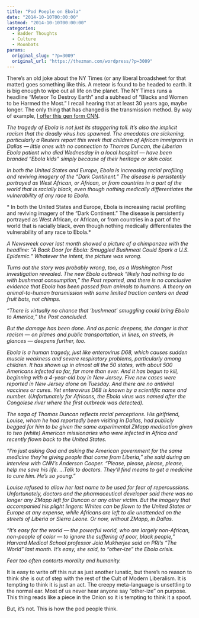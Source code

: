 ```yaml
---
title: "Pod Poeple on Ebola"
date: "2014-10-10T00:00:00"
lastmod: "2014-10-10T00:00:00"
categories:
  - Badder Thoughts
  - Culture
  - Moonbats
params:
  original_slug: "?p=3009"
  original_url: "https://thezman.com/wordpress/?p=3009"
---
```


There’s an old joke about the NY Times (or any liberal broadsheet for
that matter) goes something like this. A meteor is found to be headed to
earth. it is big enough to wipe out all life on the planet. The NY Times
runs a headline “Meteor To Destroy Earth” and a subhead of “Blacks and
Women to be Harmed the Most.” I recall hearing that at least 30 years
ago, maybe longer. The only thing that has changed is the transmission
method. By way of example,
<a href="http://www.cnn.com/2014/10/09/opinion/wright-ebola-racism/"
rel="noopener" target="_blank">I offer this gen form CNN</a>.

*The tragedy of Ebola is not just its staggering toll. It’s also the
implicit racism that the deadly virus has spawned. The anecdotes are
sickening, particularly a Reuters report this week that children of
African immigrants in Dallas — little ones with no connection to Thomas
Duncan, the Liberian Ebola patient who died Wednesday in a local
hospital — have been branded “Ebola kids” simply because of their
heritage or skin color.*

*In both the United States and Europe, Ebola is increasing racial
profiling and reviving imagery of the “Dark Continent.” The disease is
persistently portrayed as West African, or African, or from countries in
a part of the world that is racially black, even though nothing
medically differentiates the vulnerability of any race to Ebola.*

* In both the United States and Europe, Ebola is increasing racial
profiling and reviving imagery of the “Dark Continent.” The disease is
persistently portrayed as West African, or African, or from countries in
a part of the world that is racially black, even though nothing
medically differentiates the vulnerability of any race to Ebola.*

*A Newsweek cover last month showed a picture of a chimpanzee with the
headline: “A Back Door for Ebola: Smuggled Bushmeat Could Spark a U.S.
Epidemic.” Whatever the intent, the picture was wrong.*

*Turns out the story was probably wrong, too, as a Washington Post
investigation revealed. The new Ebola outbreak “likely had nothing to do
with bushmeat consumption,” the Post reported, and there is no
conclusive evidence that Ebola has been passed from animals to humans. A
theory on animal-to-human transmission with some limited traction
centers on dead fruit bats, not chimps.*

*“There is virtually no chance that ‘bushmeat’ smuggling could bring
Ebola to America,” the Post concluded.*

*But the damage has been done. And as panic deepens, the danger is that
racism — on planes and public transportation, in lines, on streets, in
glances — deepens further, too.*

*Ebola is a human tragedy, just like enterovirus D68, which causes
sudden muscle weakness and severe respiratory problems, particularly
among children. It has shown up in almost all the 50 states, with about
500 Americans infected so far, far more than ever. And it has begun to
kill, beginning with a 4-year-old boy in New Jersey. Five new cases were
reported in New Jersey alone on Tuesday. And there are no antiviral
vaccines or cures. Yet enterovirus D68 is known by a scientific name and
number. (Unfortunately for Africans, the Ebola virus was named after the
Congolese river where the first outbreak was detected).*

*The saga of Thomas Duncan reflects racial perceptions. His girlfriend,
Louise, whom he had reportedly been visiting in Dallas, had publicly
begged for him to be given the same experimental ZMapp medication given
to two (white) American missionaries who were infected in Africa and
recently flown back to the United States.*

*“I’m just asking God and asking the American government for the same
medicine they’re giving people that come from Liberia,” she said during
an interview with CNN’s Anderson Cooper. “Please, please, please,
please, help me save his life. …Talk to doctors. They’ll find means to
get a medicine to cure him. He’s so young.”*

*Louise refused to allow her last name to be used for fear of
repercussions. Unfortunately, doctors and the pharmaceutical developer
said there was no longer any ZMapp left for Duncan or any other victim.
But the imagery that accompanied his plight lingers: Whites can be flown
to the United States or Europe at any expense, while Africans are left
to die unattended on the streets of Liberia or Sierra Leone. Or now,
without ZMapp, in Dallas.*

*“It’s easy for the world — the powerful world, who are largely
non-African, non-people of color — to ignore the suffering of poor,
black people,” Harvard Medical School professor Joia Mukherjee said on
PRI’s “The World” last month. It’s easy, she said, to “other-ize” the
Ebola crisis.*

*Fear too often contorts morality and humanity.*

It is easy to write off this nut as just another lunatic, but there’s no
reason to think she is out of step with the rest of the Cult of Modern
Liberalism. It is tempting to think it is just an act. The creepy
meta-language is unsettling to the normal ear. Most of us never hear
anyone say “other-ize” on purpose. This thing reads like a piece in the
Onion so it is tempting to think it a spoof.

But, it’s not. This is how the pod people think.

 
